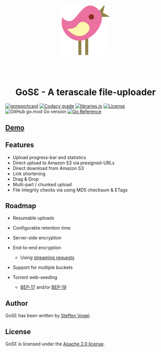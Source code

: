 <p align="center" >
    <img style="width: 30%; margin: 4em 0" src="frontend/img/gose-logo.svg" alt="GoSƐ logo" />
    <h1 align="center">GoSƐ - A terascale file-uploader</h1>
</p>

<!-- [![Codacy coverage](https://img.shields.io/codacy/coverage/27eec133fcfd4459885d78f52d03daa8?style=flat-square)](https://app.codacy.com/gh/stv0g/gose/) -->
<!-- [![GitHub Workflow Status](https://img.shields.io/github/workflow/status/stv0g/wice/build?style=flat-square)](https://github.com/stv0g/wice/actions) -->
[![goreportcard](https://goreportcard.com/badge/github.com/stv0g/gose?style=flat-square)](https://goreportcard.com/report/github.com/stv0g/gose/)
[![Codacy grade](https://img.shields.io/codacy/grade/27eec133fcfd4459885d78f52d03daa8?style=flat-square)](https://app.codacy.com/gh/stv0g/gose/)
[![libraries.io](https://img.shields.io/librariesio/github/stv0g/gose?style=flat-square)](https://libraries.io/github/stv0g/gose)
[![License](https://img.shields.io/github/license/stv0g/gose?style=flat-square)](https://github.com/stv0g/gose/blob/master/LICENSE)
![GitHub go.mod Go version](https://img.shields.io/github/go-mod/go-version/stv0g/gose?style=flat-square)
[![Go Reference](https://pkg.go.dev/badge/github.com/stv0g/gose.svg)](https://pkg.go.dev/github.com/stv0g/gose)

## [Demo](https://gose.0l.de)

## Features

-   Upload progress-bar and statistics
-   Direct upload to Amazon S3 via presigned-URLs
-   Direct download from Amazon S3
-   Link shortening
-   Drag & Drop
-   Multi-part / chunked upload
-   File integrity checks via using MD5 checksum & ETags

## Roadmap

-   Resumable uploads

-   Configurable retention time

-   Server-side encryption

-   End-to-end encryption
    -   Using [streaming requests](https://web.dev/fetch-upload-streaming/)

-   Support for multiple buckets

-   Torrent web-seeding
    -   [BEP-17](http://bittorrent.org/beps/bep_0017.html) and/or [BEP-19](http://bittorrent.org/beps/bep_0019.html)

## Author

GoSƐ has been written by [Steffen Vogel](mailto:post@steffenvogel.de).

## License

GoSƐ is licensed under the [Apache 2.0 license](./LICENSE).
